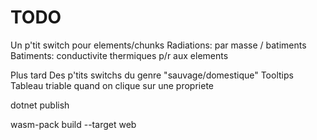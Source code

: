 # TODO
Un p'tit switch pour elements/chunks
Radiations: par masse / batiments
Batiments: conductivite thermiques p/r aux elements

Plus tard
Des p'tits switchs du genre "sauvage/domestique"
Tooltips
Tableau triable quand on clique sur une propriete

dotnet publish

 wasm-pack build --target web

 